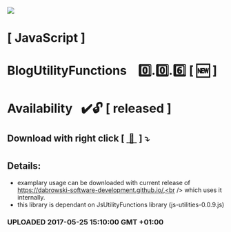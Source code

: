 <img src="https://github.com/Dabrowski-Software-Development/BlogUtilityFunctions/blob/master/github_json2sql.png"></img>
# [ JavaScript ]
# BlogUtilityFunctions &nbsp;&nbsp;&nbsp;:zero:.:zero:.:six:&nbsp;[&nbsp;:new:&nbsp;]
#
#
# Availability&nbsp;&nbsp;&nbsp;:heavy_check_mark::unlock: [ released ]
## Download with right click [&nbsp;[ :floppy_disk: ](https://github.com/Dabrowski-Software-Development/GoogleMapsUtilityFunctions/blob/master/blog-utilities-0.0.6.js)&nbsp;]&nbsp;:arrow_heading_down:
#
## Details:
 - examplary usage can be downloaded with current release of https://dabrowski-software-development.github.io/,<br /> which uses it internally.
 - this library is dependant on JsUtilityFunctions library (js-utilities-0.0.9.js)

### <strong>UPLOADED 2017-05-25 15:10:00 GMT +01:00</strong>
